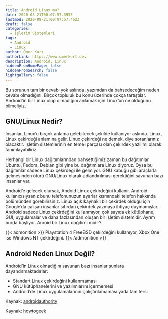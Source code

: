```yaml
---
title: Android Linux mu?
date: 2020-08-21T00:07:57.395Z
lastmod: 2020-08-21T00:07:57.462Z
draft: false
categories:
  - İşletim Sistemleri
tags:
  - Android
  - Linux
author: Ömer Kurt
authorLink: https://www.omerkurt.dev
description: Android, Linux
hiddenFromHomePage: false
hiddenFromSearch: false
lightgallery: false
---
```

Bu sorunun tam bir cevabı yok aslında, yazımdan da bahsedeceğim neden cevabı olmadığını. Birçok topluluk bu konu üzerinde çokça tartıştılar. Android’in bir Linux olup olmadığını anlamak için Linux’un ne olduğunu bilmeliyiz.

## GNU/Linux Nedir?
İnsanlar, Linux’u birçok anlama gelebilecek şekilde kullanıyor aslında. Linux, Linux çekirdeği anlamına gelir. Linux çekirdeği ne demek, diye soranlarınız olacaktır. İşletim sistemlerinin en temel parçası olan çekirdek yazılımı olarak tanımlayabiliriz.

Herhangi bir Linux dağıtımlarından bahsettiğimiz zaman bu dağıtımlar Ubuntu, Fedora, Debian gibi yine bu dağıtımlara Linux diyoruz. Oysa bu dağıtımlar sadece Linux çekirdeği ile gelmiyor. GNU kabuğu gibi araçlarla gelmesinden ötürü GNU/Linux olarak adlandırılması gerektiğini savunan bazı insanlar var.

Android’e gelecek olursak, Andoid Linux çekirdeğini kullanır. Android kullanıcısıysanız bunu telefonunuzun ayarlar kısmındaki telefon hakkında bölümünden görebilirsiniz. Linux açık kaynaklı bir çekirdek olduğu için Google’da çalışan insanlar sıfırdan çekirdek yazmaya ihtiyaç duymamışlar. Android sadece Linux çekirdeğini kullanmıyor, çok sayıda ek kütüphane, GUI, uygulamalar ve daha fazlasından oluşan bir işletim sistemidir. Ayrım burda başlıyor. Anroid bir Linux dağıtımı mıdır?

{{< admonition >}}
Playstation 4 FreeBSD çekirdeğini kullanıyor, Xbox One ise Windows NT çekirdeğini.
{{< /admonition >}}

## Android Neden Linux Değil?
Android’in Linux olmadığını savunan bazı insanlar şunlara dayandırmaktadırlar:
* Standart Linux çekirdeğini kullanmaması
* GNU kütüphanelerini ve yazılımlarını içermemesi
* Android’de Linux uygulamalarının çalıştırılamaması yada tam tersi

Kaynak: [androidauthority](https://www.androidauthority.com/android-linux-784964/)

Kaynak: [howtogeek](https://www.howtogeek.com/189036/android-is-based-on-linux-but-what-does-that-mean/)

